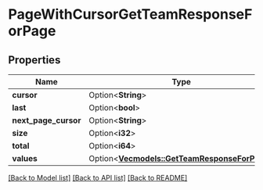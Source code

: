 # PageWithCursorGetTeamResponseForPage

## Properties

Name | Type | Description | Notes
------------ | ------------- | ------------- | -------------
**cursor** | Option<**String**> |  | [optional]
**last** | Option<**bool**> |  | [optional]
**next_page_cursor** | Option<**String**> |  | [optional]
**size** | Option<**i32**> |  | [optional]
**total** | Option<**i64**> |  | [optional]
**values** | Option<[**Vec<models::GetTeamResponseForPage>**](GetTeamResponseForPage.md)> |  | [optional]

[[Back to Model list]](../README.md#documentation-for-models) [[Back to API list]](../README.md#documentation-for-api-endpoints) [[Back to README]](../README.md)


